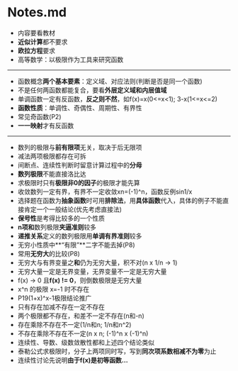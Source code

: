 # Notes.md

+ 内容要看教材
+ **近似计算**都不要求
+ **欧拉方程**要求
+ 高等数学：以极限作为工具来研究函数
------
+ 函数概念**两个基本要素**：定义域、对应法则(判断是否是同一个函数)
+ 不是任何两函数都能复合，要看**外层定义域和内层值域**
+ 单调函数一定有反函数，**反之则不然**，如f(x)=x(0<=x<1); 3-x(1<=x<=2)
+ **函数性质**：单调性、奇偶性、周期性、有界性
+ 常见奇函数(P2)
+ **一一映射**才有反函数
------
+ 数列的极限与**前有限项**无关，取决于后无限项
+ 减法两项极限都存在可拆
+ 间断点、连续性判断时留意计算过程中的**分母**
+ **数列极限**不能直接洛比达
+ 求极限时只有**极限非0的因子**的极限才能先算
+ 收敛数列一定有界，有界不一定收敛xn=(-1)^n，函数反例sin1/x
+ 选择题在函数为**抽象函数**时可用**排除法**，用**具体函数**代入，具体的例子不能直接肯定一个一般结论(优先考虑直接法)
+ **保号性**是考得比较多的一个性质
+ **n项和**数列极限**夹逼准则**较多
+ **递推关系**定义的数列极限用**单调有界准则**较多
+ 无穷小性质中**“有限”**二字不能去掉(P8)
+ 常用**无穷大**的比较(P8)
+ 无穷大与有界变量之**和**仍为无穷大量，积不对(n x 1/n -> 1)
+ 无穷大量一定是无界变量，无界变量不一定是无穷大量
+ f(x) -> 0 且**f(x) != 0**，则倒数极限是无穷大量
+ x^n 的极限 x=-1 时不存在
+ P19(1+x)^x-1极限结论推广
+ 只有存在加减不存在一定不存在
+ 两个极限都不存在，和差不一定不存在(n和-n)
+ 存在乘除不存在不一定(1/n和n; 1/n和n^2)
+ 不存在乘除不存在不一定(n x n; (-1)^n x (-1)^n)
+ 连续性、导数、级数敛散性都和上述四个结论类似
+ 泰勒公式求极限时，分子上两项同时写，写到**同次项系数相减不为零**为止
+ 连续性讨论先说明**由于f(x)是初等函数...**
